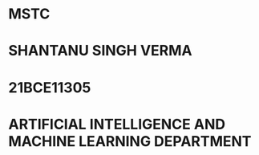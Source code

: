# MSTC
# SHANTANU SINGH VERMA
# 21BCE11305
# ARTIFICIAL INTELLIGENCE AND MACHINE LEARNING DEPARTMENT
